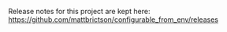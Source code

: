 Release notes for this project are kept here: https://github.com/mattbrictson/configurable_from_env/releases
